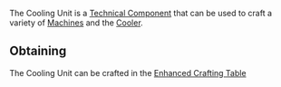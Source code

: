 The Cooling Unit is a [Technical Component](https://github.com/Slimefun/Slimefun4/wiki/Technical-Components) that can be used to craft a variety of [Machines](https://github.com/Slimefun/Slimefun4/wiki/Electric-Machines) and the [Cooler](https://github.com/Slimefun/Slimefun4/wiki/Cooler).

## Obtaining

The Cooling Unit can be crafted in the [Enhanced Crafting Table](https://github.com/Slimefun/Slimefun4/wiki/Enhanced-Crafting-Table)
